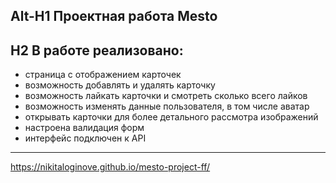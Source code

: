 Alt-H1 Проектная работа Mesto
------ 

## H2 В работе реализовано:
* страница с отображением карточек
* возможность добавлять и удалять карточку
* возможность лайкать карточки и смотреть сколько всего лайков
* возможность изменять данные пользователя, в том числе аватар
* открывать карточки для более детального рассмотра изображений
* настроена валидация форм
* интерфейс подключен к API
------
https://nikitaloginove.github.io/mesto-project-ff/

